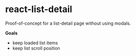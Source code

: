 # react-list-detail

Proof-of-concept for a list-detail page without using modals.

**Goals**
* keep loaded list items
* keep list scroll position